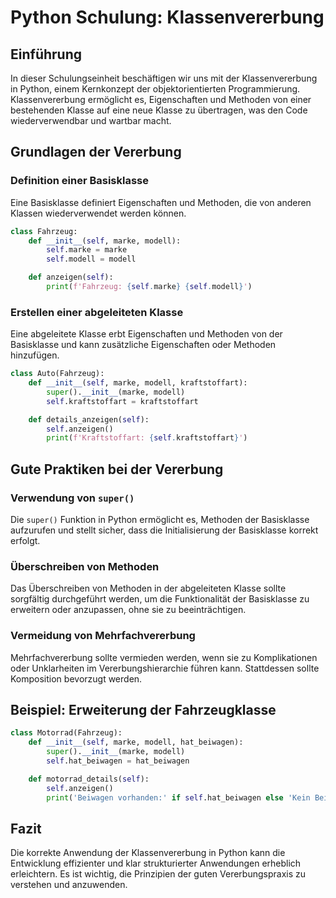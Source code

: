 
# Python Schulung: Klassenvererbung

## Einführung

In dieser Schulungseinheit beschäftigen wir uns mit der Klassenvererbung in Python, einem Kernkonzept der objektorientierten Programmierung. Klassenvererbung ermöglicht es, Eigenschaften und Methoden von einer bestehenden Klasse auf eine neue Klasse zu übertragen, was den Code wiederverwendbar und wartbar macht.

## Grundlagen der Vererbung

### Definition einer Basisklasse

Eine Basisklasse definiert Eigenschaften und Methoden, die von anderen Klassen wiederverwendet werden können.

```python
class Fahrzeug:
    def __init__(self, marke, modell):
        self.marke = marke
        self.modell = modell

    def anzeigen(self):
        print(f'Fahrzeug: {self.marke} {self.modell}')
```

### Erstellen einer abgeleiteten Klasse

Eine abgeleitete Klasse erbt Eigenschaften und Methoden von der Basisklasse und kann zusätzliche Eigenschaften oder Methoden hinzufügen.

```python
class Auto(Fahrzeug):
    def __init__(self, marke, modell, kraftstoffart):
        super().__init__(marke, modell)
        self.kraftstoffart = kraftstoffart

    def details_anzeigen(self):
        self.anzeigen()
        print(f'Kraftstoffart: {self.kraftstoffart}')
```

## Gute Praktiken bei der Vererbung

### Verwendung von `super()`

Die `super()` Funktion in Python ermöglicht es, Methoden der Basisklasse aufzurufen und stellt sicher, dass die Initialisierung der Basisklasse korrekt erfolgt.

### Überschreiben von Methoden

Das Überschreiben von Methoden in der abgeleiteten Klasse sollte sorgfältig durchgeführt werden, um die Funktionalität der Basisklasse zu erweitern oder anzupassen, ohne sie zu beeinträchtigen.

### Vermeidung von Mehrfachvererbung

Mehrfachvererbung sollte vermieden werden, wenn sie zu Komplikationen oder Unklarheiten im Vererbungshierarchie führen kann. Stattdessen sollte Komposition bevorzugt werden.

## Beispiel: Erweiterung der Fahrzeugklasse

```python
class Motorrad(Fahrzeug):
    def __init__(self, marke, modell, hat_beiwagen):
        super().__init__(marke, modell)
        self.hat_beiwagen = hat_beiwagen

    def motorrad_details(self):
        self.anzeigen()
        print('Beiwagen vorhanden:' if self.hat_beiwagen else 'Kein Beiwagen')
```

## Fazit

Die korrekte Anwendung der Klassenvererbung in Python kann die Entwicklung effizienter und klar strukturierter Anwendungen erheblich erleichtern. Es ist wichtig, die Prinzipien der guten Vererbungspraxis zu verstehen und anzuwenden.
